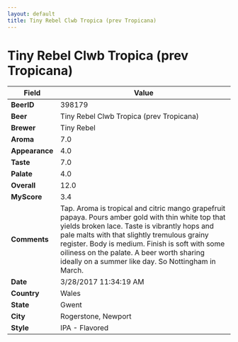 ```yaml
---
layout: default
title: Tiny Rebel Clwb Tropica (prev Tropicana)
---
```


# Tiny Rebel Clwb Tropica (prev Tropicana)

| Field         | Value     |
|---------------|-----------|
| **BeerID** | 398179 |
| **Beer** | Tiny Rebel Clwb Tropica (prev Tropicana) |
| **Brewer** | Tiny Rebel |
| **Aroma** | 7.0 |
| **Appearance** | 4.0 |
| **Taste** | 7.0 |
| **Palate** | 4.0 |
| **Overall** | 12.0 |
| **MyScore** | 3.4 |
| **Comments** | Tap. Aroma is tropical and citric mango grapefruit papaya. Pours amber gold with thin white top that yields broken lace. Taste is vibrantly hops and pale malts with that slightly tremulous grainy register. Body is medium. Finish is soft with some oiliness on the palate. A beer worth sharing ideally on a summer like day. So Nottingham in March. |
| **Date** | 3/28/2017 11:34:19 AM |
| **Country** | Wales |
| **State** | Gwent |
| **City** | Rogerstone, Newport |
| **Style** | IPA - Flavored |
